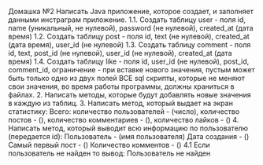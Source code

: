 Домашка №2
Написать Java приложение, которое создает, и заполняет данными инстраграм приложение.
1.1. Создать таблицу user - поля id, name (уникальный, не нулевой), password (не нулевой), created_at (дата время)
1.2. Создать таблицу post - поля id, text (не нулевой), created_at (дата время), user_id (не нулевой)
1.3. Создать таблицу comment - поля id, text, post_id (не нулевой), user_id (не нулевой), created_at (дата время)
1.4. Создать таблицу like - поля id, user_id (не нулевой), post_id, comment_id,
ограничение - при вставке нового значения, пустым может быть только одно из двух полей
ВСЕ sql скрипты, которые не меняют свои значения, во время работы программы, должны храниться в файлах.
2. Написать методы, которые будут добавлять новые значения в каждую из таблиц.
3. Написать метод, который выдает на экран статистику:
   Всего: количество пользователей - (число),
   количество постов - (),
   количество комментариев - (),
   количество лайков  - ()
4. Написать метод, который выводит всю информацию по пользователю (передается id):
   Пользователь - (имя пользователя)
   Дата создания - ()
   Самый первый пост - ()
   Количество комментов - ()
   4.1 Если пользователь не найден то вывод:
   Пользователь не найден